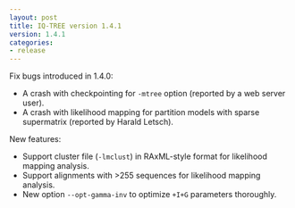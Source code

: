 ```yaml
---
layout: post
title: IQ-TREE version 1.4.1
version: 1.4.1
categories: 
- release
---
```



Fix bugs introduced in 1.4.0:

* A crash with checkpointing for `-mtree` option (reported by a web server user).
* A crash with likelihood mapping for partition models with sparse supermatrix (reported by Harald Letsch).

New features:

* Support cluster file (`-lmclust`) in RAxML-style format for likelihood mapping analysis.
* Support alignments with >255 sequences for likelihood mapping analysis.
* New option `--opt-gamma-inv` to optimize `+I+G` parameters thoroughly.
